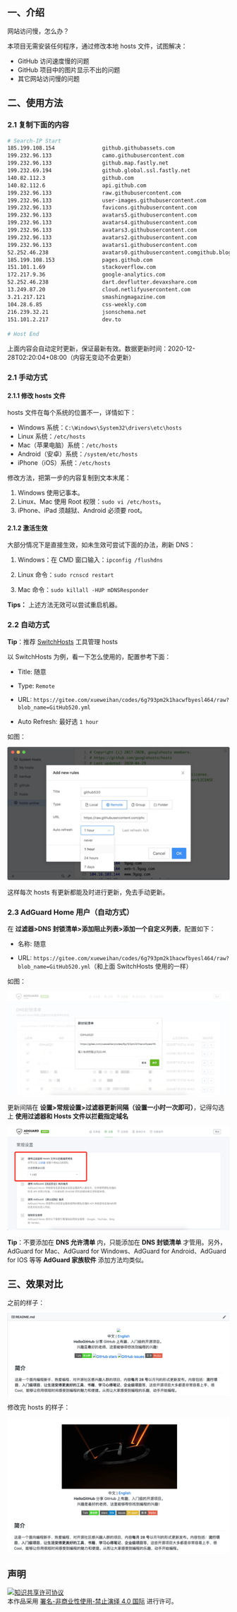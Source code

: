 
## 一、介绍

网站访问慢，怎么办？

本项目无需安装任何程序，通过修改本地 hosts 文件，试图解决：
- GitHub 访问速度慢的问题
- GitHub 项目中的图片显示不出的问题
- 其它网站访问慢的问题

## 二、使用方法

### 2.1 复制下面的内容
```bash
# Search-IP Start
185.199.108.154               github.githubassets.com
199.232.96.133                camo.githubusercontent.com
199.232.96.133                github.map.fastly.net
199.232.69.194                github.global.ssl.fastly.net
140.82.112.3                  github.com
140.82.112.6                  api.github.com
199.232.96.133                raw.githubusercontent.com
199.232.96.133                user-images.githubusercontent.com
199.232.96.133                favicons.githubusercontent.com
199.232.96.133                avatars5.githubusercontent.com
199.232.96.133                avatars4.githubusercontent.com
199.232.96.133                avatars3.githubusercontent.com
199.232.96.133                avatars2.githubusercontent.com
199.232.96.133                avatars1.githubusercontent.com
52.252.46.238                 avatars0.githubusercontent.comgithub.blog
185.199.108.153               pages.github.com
151.101.1.69                  stackoverflow.com
172.217.9.36                  google-analytics.com
52.252.46.238                 dart.devflutter.devaxshare.com
13.249.87.20                  cloud.netlifyusercontent.com
3.21.217.121                  smashingmagazine.com
104.28.6.85                   css-weekly.com
216.239.32.21                 jsonschema.net
151.101.2.217                 dev.to

# Host End

```

上面内容会自动定时更新，保证最新有效。数据更新时间：2020-12-28T02:20:04+08:00（内容无变动不会更新）

### 2.1 手动方式
#### 2.1.1 修改 hosts 文件
hosts 文件在每个系统的位置不一，详情如下：
- Windows 系统：`C:\Windows\System32\drivers\etc\hosts`
- Linux 系统：`/etc/hosts`
- Mac（苹果电脑）系统：`/etc/hosts`
- Android（安卓）系统：`/system/etc/hosts`
- iPhone（iOS）系统：`/etc/hosts`

修改方法，把第一步的内容复制到文本末尾：

1. Windows 使用记事本。
2. Linux、Mac 使用 Root 权限：`sudo vi /etc/hosts`。
3. iPhone、iPad 须越狱、Android 必须要 root。

#### 2.1.2 激活生效
大部分情况下是直接生效，如未生效可尝试下面的办法，刷新 DNS：

1. Windows：在 CMD 窗口输入：`ipconfig /flushdns`

2. Linux 命令：`sudo rcnscd restart`

3. Mac 命令：`sudo killall -HUP mDNSResponder`

**Tips：** 上述方法无效可以尝试重启机器。

### 2.2 自动方式

**Tip**：推荐 [SwitchHosts](https://github.com/oldj/SwitchHosts) 工具管理 hosts

以 SwitchHosts 为例，看一下怎么使用的，配置参考下面：

- Title: 随意

- Type: `Remote`

- URL: `https://gitee.com/xueweihan/codes/6g793pm2k1hacwfbyesl464/raw?blob_name=GitHub520.yml`

- Auto Refresh: 最好选 `1 hour`

如图：

![](./img/switch-hosts.png)

这样每次 hosts 有更新都能及时进行更新，免去手动更新。

### 2.3 AdGuard Home 用户（自动方式）

在 **过滤器>DNS 封锁清单>添加阻止列表>添加一个自定义列表**，配置如下：

- 名称: 随意

- URL: `https://gitee.com/xueweihan/codes/6g793pm2k1hacwfbyesl464/raw?blob_name=GitHub520.yml`（和上面 SwitchHosts 使用的一样）

如图：

![](./img/AdGuard-rules.png)

更新间隔在 **设置>常规设置>过滤器更新间隔（设置一小时一次即可）**，记得勾选上 **使用过滤器和 Hosts 文件以拦截指定域名**

![](./img/AdGuard-rules2.png)

**Tip**：不要添加在 **DNS 允许清单** 内，只能添加在 **DNS 封锁清单** 才管用。另外，AdGuard for Mac、AdGuard for Windows、AdGuard for Android、AdGuard for IOS 等等 **AdGuard 家族软件** 添加方法均类似。

## 三、效果对比
之前的样子：

![](./img/old.png)

修改完 hosts 的样子：

![](./img/new.png)


## 声明
<a rel="license" href="https://creativecommons.org/licenses/by-nc-nd/4.0/deed.zh"><img alt="知识共享许可协议" style="border-width: 0" src="https://licensebuttons.net/l/by-nc-nd/4.0/88x31.png"></a><br>本作品采用 <a rel="license" href="https://creativecommons.org/licenses/by-nc-nd/4.0/deed.zh">署名-非商业性使用-禁止演绎 4.0 国际</a> 进行许可。